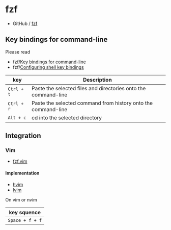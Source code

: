 
# fzf

* GitHub / [fzf](https://github.com/junegunn/fzf)

## Key bindings for command-line

Please read 

* fzf/[Key bindings for command-line](https://github.com/junegunn/fzf#key-bindings-for-command-line)
* fzf/[Configuring shell key bindings](https://github.com/junegunn/fzf/wiki/Configuring-shell-key-bindings)


| key | Description |
| --- | --- | 
| `Ctrl + t` | Paste the selected files and directories onto the command-line |
| `Ctrl + r` | Paste the selected command from history onto the command-line |
| `Alt + c` | cd into the selected directory |


## Integration

### Vim

* [fzf.vim](https://github.com/junegunn/fzf.vim)

#### Implementation

* [hvim](https://github.com/samwhelp/tool-hvim)
* [lvim](https://github.com/samwhelp/tool-lvim)

On vim or nvim

| key squence |
| --- |
| `Space + f + f` | 

